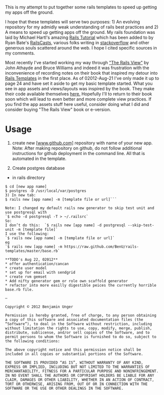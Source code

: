 This is my attempt to put together some rails templates to speed up getting my apps off the ground.  

I hope that these templates will serve two purposes: 1) An evolving repository for my admidly weak understanding of rails best practices and 2) A means to speed up getting apps off the ground.  My rails foundation was laid by Michael Hartl's amazing [Rails Tutorial](http://ruby.railstutorial.org/) which has been added to by Ryan Bate's [RailsCasts](http://railscasts.com/), various folks writing in [stackoverflow](http://stackoverflow.com/) and other generous souls scattered around the web.  I hope I cited specific sources in my comments.

Most recently I've started working my way through ["The Rails View"](http://pragprog.com/book/warv/the-rails-view) by John Athayde and Bruce Williams and indeed it was frustration with the inconvenience of recording notes on their book that inspired my detour into [Rails Templates](http://guides.rubyonrails.org/generators.html) in the first place.  As of 02012-Aug-21 I've only made it up to page 24 and have set it aside to get my basic template started.  What you see in app assets and views/layouts was inspired by the book.  They make their code available themselves [here.](http://pragprog.com/titles/warv/source_code)  Hopefully I'll to return to their book soon which will lead to even better and more complete view practices.  If you find the app assets stuff here useful, consider doing what I did and consider buying "The Rails View" book or e-version.  

# Usage

1) create new [www.github.com] repository with name of your new app.  Note: After making repository on github, do not follow additional instructions for github deployment in the command line.  All that is automated in the template.

2) Create postgres database
- in rails directory
```$ mkdir [new app name]
$ cd [new app name]
$ postgres -D /usr/local/var/postgres
3) In new tab:
$ rails new [app name] -m [template file or url]```

Note: I changed my default rails new generator to skip test unit and use postgresql with
`$ echo -d postgresql -T > ~/.railsrc`
So:
I don’t do this:  `$ rails new [app name] -d postgresql --skip-test-unit -m [template file]`
I use the following:
`$ rails new [app name] -m [template file or url]`
eg
`$ rails new [app name] -m https://raw.github.com/BenU/rails-templates/master/base.rb`

**TODO's Aug 22, 02012**
* offer authentication/cancan
* create user model
* set up for email with sendgrid
* create rvm gemset
* Add nifty generator gem or role own scaffold generator
* refactor into more easilly digestible peices the currently horrible base.rb file.

–

Copyright © 2012 Benjamin Unger

Permission is hereby granted, free of charge, to any person obtaining a copy of this software and associated documentation files (the “Software”), to deal in the Software without restriction, including without limitation the rights to use, copy, modify, merge, publish, distribute, sublicense, and/or sell copies of the Software, and to permit persons to whom the Software is furnished to do so, subject to the following conditions:

The above copyright notice and this permission notice shall be included in all copies or substantial portions of the Software.

THE SOFTWARE IS PROVIDED “AS IS”, WITHOUT WARRANTY OF ANY KIND, EXPRESS OR IMPLIED, INCLUDING BUT NOT LIMITED TO THE WARRANTIES OF MERCHANTABILITY, FITNESS FOR A PARTICULAR PURPOSE AND NONINFRINGEMENT. IN NO EVENT SHALL THE AUTHORS OR COPYRIGHT HOLDERS BE LIABLE FOR ANY CLAIM, DAMAGES OR OTHER LIABILITY, WHETHER IN AN ACTION OF CONTRACT, TORT OR OTHERWISE, ARISING FROM, OUT OF OR IN CONNECTION WITH THE SOFTWARE OR THE USE OR OTHER DEALINGS IN THE SOFTWARE.